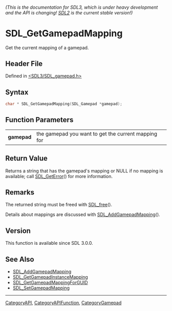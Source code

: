 ###### (This is the documentation for SDL3, which is under heavy development and the API is changing! [SDL2](https://wiki.libsdl.org/SDL2/) is the current stable version!)
# SDL_GetGamepadMapping

Get the current mapping of a gamepad.

## Header File

Defined in [<SDL3/SDL_gamepad.h>](https://github.com/libsdl-org/SDL/blob/main/include/SDL3/SDL_gamepad.h)

## Syntax

```c
char * SDL_GetGamepadMapping(SDL_Gamepad *gamepad);
```

## Function Parameters

|                 |                                                     |
| --------------- | --------------------------------------------------- |
| **gamepad**     | the gamepad you want to get the current mapping for |

## Return Value

Returns a string that has the gamepad's mapping or NULL if no mapping is
available; call [SDL_GetError](SDL_GetError)() for more information.

## Remarks

The returned string must be freed with [SDL_free](SDL_free)().

Details about mappings are discussed with
[SDL_AddGamepadMapping](SDL_AddGamepadMapping)().

## Version

This function is available since SDL 3.0.0.

## See Also

- [SDL_AddGamepadMapping](SDL_AddGamepadMapping)
- [SDL_GetGamepadInstanceMapping](SDL_GetGamepadInstanceMapping)
- [SDL_GetGamepadMappingForGUID](SDL_GetGamepadMappingForGUID)
- [SDL_SetGamepadMapping](SDL_SetGamepadMapping)

----
[CategoryAPI](CategoryAPI), [CategoryAPIFunction](CategoryAPIFunction), [CategoryGamepad](CategoryGamepad)

